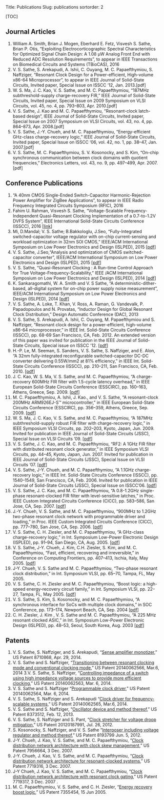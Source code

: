 Title: Publications
Slug: publications
sortorder: 2

[TOC]

## Journal Articles

1. William A. Smith, Brian J. Mogen, Eberhard E. Fetz, Visvesh S. Sathe, Brian P. Otis, “Exploiting Electrocorticographic Spectral Characteristics for Optimized Signal Chain Design: A 1.08 μW Analog Front End with Reduced ADC Resolution Requirements”, to appear in IEEE Transactions on Biomedical Circuits and Systems (TBioCAS), 2016
2. V. S. Sathe, S. Arekapudi, A. Ishii, C. Ouyang, M. C. Papaefthymiou, S. Naffziger, “Resonant Clock Design for a Power-efficient, High-volume x86-64 Microprocessor”, to appear in IEEE Journal of Solid-State Circuits, Invited paper, Special Issue on ISSCC ‘12, Jan. 2013.[pdf]
3. W. S. Ma, J. C. Kao, V. S. Sathe, and M. C. Papaefthymiou, “187MHz subthreshold-supply charge-recovery FIR,” IEEE Journal of Solid-State Circuits, Invited paper, Special Issue on 2009 Symposium on VLSI Circuits, vol. 45, no. 4, pp. 793–803, Apr. 2010.[pdf]
4. V. S. Sathe, J. Kao and M. C. Papaefthymiou, “Resonant-clock latch-based design”, IEEE Journal of Solid-State Circuits, Invited paper, Special Issue on 2007 Symposium on VLSI Circuits, vol. 43, no. 4, pp. 864–873, Apr. 2008.[pdf]
5. V. S. Sathe, J.-Y. Chueh, and M. C. Papaefthymiou, “Energy-efficient GHz-class charge-recovery logic,” IEEE Journal of Solid-State Circuits, Invited paper, Special Issue on ISSCC ‘06, vol. 42, no. 1, pp. 38–47, Jan. 2007.[pdf]
6. V. S. Sathe, M. C. Papaefthymiou, S. V. Kosonocky, and S. Kim, “On-chip synchronous communication between clock domains with quotient frequencies,” Electronics Letters, vol. 43, no. 9, pp. 497–499, Apr. 2007.[pdf]

## Conference Publications

1. “A 40nm CMOS Single-Ended Switch-Capacitor Harmonic-Rejection Power Amplifier for ZigBee Applications”, to appear in IEEE Radio Frequency Integrated Circuits Symposium (RFIC), 2016
2. Fahim U. Rahman, Visvesh S. Sathe, “Voltage-Scalable Frequency-Independent
Quasi-Resonant Clocking Implementation of a 0.7-to-1.2V DVFS System”, IEEE International Solid-State Circuits Conference (ISSCC), 2016
[[link](http://ieeexplore.ieee.org/xpl/articleDetails.jsp?arnumber=7418043&)]
3. Mi, D.Mandal; V. S. Sathe; B.Bakkologlu, J.Seo, “Fully-Integrated switched-capacitor voltage regulator with on-chip current-sensing and workload optimization in 32nm SOI CMOS,” IEEE/ACM International Symposium on Low Power Electronics and Design (ISLPED), 2015 
[[pdf](/documents/ISLPED_2015_full.pdf)]
4. V. S. Sathe, J.Seo,“Analysis and optimization of CMOS switched- capacitor converter”, IEEE/ACM International Symposium on Low Power Electronics and Design (ISLPED), 2015 
[[pdf](/documents/ISLPED_2015_ana.pdf)]
5. V. S. Sathe, “Quasi-Resonant Clocking : A Run-time Control Approach for True Voltage-Frequency-Scalability,” IEEE /ACM International Symposium on Low Power Electronics and Design (ISLPED), 2014 
[[pdf](/documents/quasi_resonant_clocking_a_runtime_control_aproach_for_true_voltage_frequency_scaling.pdf)]
6. K. Sankaragomathi, W. A. Smith and V. S Sathe, “A deterministic-dither-based, all-digital system for on-chip power supply noise measurement”, IEEE/ACM International Symposium on Low Power Electronics and Design (ISLPED), 2014 
[[pdf](/documents/a_deterministic_dither_based_all_digital_system_for_on_chip_power_supply_noise_measurement.pdf)]
7. V. S. Sathe, A. Loke, T. Khan, V. Ross, A. Raman, G. Vandevalk, P. Papadopoulos and N. Provatas, “Inductor Design for Global Resonant Clock Distribution,” Design Automatic Conference (DAC), 2013
8. V. S. Sathe, S. Arekapudi, A. Ishii, C. Ouyang, M. Papaefthymiou and S. Naffziger, “Resonant clock design for a power-efficient, high-volume x86-64 microprocessor,” in IEEE Int. Solid-State Circuits Conference (ISSCC), pp. 68-69 San Francisco, CA, Feb. 2012. An extended version of this paper was invited for publication in the IEEE Journal of Solid-State Circuits, Special issue on ISSCC ’12. 
[[pdf](/documents/resonant_clock_design_for_a_power_efficient_high_volume_x86-64_microprocessor.pdf)]
9. H.-P. Le, M. Seeman, S. Sanders, V. S. Sathe, S. Naffziger, and E. Alon, “A 32nm fully-integrated reconfigurable switched-capacitor DC-DC converter delivering 0.55W/mm2 at 81% efficiency,” in IEEE Int. Solid-State Circuits Conference (ISSCC), pp. 210–211, San Francisco, CA, Feb. 2010.
[[pdf](/documents/a_32nm_fully_integrated_reconfigurable_switched_capacitor_dc_dc_converter_delivering_0.55_at_81_efficiency.pdf)]
10. J. C. Kao, W. S. Ma, V. S. Sathe, and M. C. Papaefthymiou, “A charge-recovery 600MHz FIR filter with 1.5-cycle latency overhead,” in IEEE European Solid-State Circuits Conference (ESSCIRC), pp. 160–163, Athens, Greece, Sep. 2009.
[[pdf](/documents/energy_efficient_low_latency_600mhz_fir_with_high_overdrive_charge_recovery_logic.pdf)]
11. M. C. Papaefthymiou, A. Ishii, J. Kao., and V. S. Sathe, “A resonant-clock 200MHz ARM926EJ-S™ microcontroller,” in IEEE European Solid-State Circuits Conference (ESSCIRC), pp. 356–359, Athens, Greece, Sep. 2009.
[[pdf](/documents/a_resonant_clock_200mhz_arm_microcontroller.pdf)]
12. W. S. Ma, J. C. Kao, V. S. Sathe, and M. C. Papaefthymiou, “A 187MHz subthreshold-supply robust FIR filter with charge-recovery logic,” in IEEE Symposium VLSI Circuits, pp. 202–203, Kyoto, Japan, Jun. 2009. Invited for publication in IEEE Journal of Solid-State Circuits (JSSC), Special Issue on VLSI Circuits ’09.
[[pdf](/documents/187_mhz_subthreshold_supply_charge_recovery_fir.pdf)]
13. V. S. Sathe, J. C. Kao, and M. C. Papaefthymiou, “RF2: A 1GHz FIR filter with distributed resonant clock generator,” in IEEE Symposium VLSI Circuits, pp. 44–45, Kyoto, Japan, Jun. 2007. Invited for publication in IEEE Journal of Solid-State Circuits (JSSC), Special Issue on VLSI Circuits ’07.
[[pdf](/documents/rf2_a_1ghz_fir_filter_with_distributed_resonant_clock_generator.pdf)]
14. V. S. Sathe, J-Y. Chueh, and M. C. Papaefthymiou, “A 1.1GHz charge-recovery logic,” in IEEE Int. Solid-State Circuits Conference (ISSCC), pp. 1540–1549, San Francisco, CA, Feb. 2006. Invited for publication in IEEE Journal of Solid-State Circuits (JSSC), Special Issue on ISSCC’06. 
[[pdf](/documents/a_1.1GHz_charge_recovery_logic.pdf)]
15. V. S. Sathe, J. C. Kao, and M. C. Papaefthymiou, “A 0.8-1.2GHz single-phase resonant-clocked FIR filter with level-sensitive latches,” in Proc. IEEE Custom Integrated Circuits Conference (CICC), pp. 583–586, San Jose, CA, Sep. 2007.
[[pdf](/documents/a_0.8-1.2GHz_single_phase_resonant_clockeD_fir_filter_with_level_sensitive_latches.pdf)]
16. J.-Y. Chueh, V. S. Sathe, and M. C. Papaefthymiou, “900MHz to 1.2GHz two-phase resonant clock network with programmable driver and loading,” in Proc. IEEE Custom Integrated Circuits Conference (CICC), pp. 777–780, San Jose, CA, Sep. 2006.
[[pdf](/documents/900mhz_to_1.2ghz_two_phase_resonant_clock_network_with_programmable_driver_and_loading.pdf)]
17. V. S. Sathe, C. H. Ziesler, and M. C. Papaefthymiou, “A GHz-class charge-recovery logic,” in Int. Symposium Low-Power Electronic Design (ISPLED), pp. 91–94, San Diego, CA, Aug. 2005. 
[[pdf](/documents/energy_efficient_ghz_class_charge_recovery_logic.pdf)]
18. V. S. Sathe, J-Y. Chueh, J. Kim, C.H. Ziesler, S. Kim, and M. C. Papaefthymiou, “Fast, efficient, recovering and irreversible,” in Conference on Computing Frontiers, pp. 407–413, Ischia, Italy, May 2005.
[[pdf](/documents/fast_efficient_recovering_and_irreversible.pdf)]
19. J-Y. Chueh, V. S. Sathe and M. C. Papaefthymiou, “Two-phase resonant clock distribution,” in Int. Symposium VLSI, pp. 65–70, Tampa, FL, May 2005.
20. V. S. Sathe, C. H. Ziesler and M. C. Papaefthymiou, “Boost logic: a high-speed energy-recovery circuit family,” in Int. Symposium VLSI, pp. 22–27, Tampa, FL, May 2005.
[[pdf](/documents/boost_logic_a_high_speed_energy_recovery_circuit_family.pdf)]
21. V. S. Sathe, S. Kim, S. Kosonocky, and M. C. Papaefthymiou, “A synchronous interface for SoCs with multiple clock domains,” in SOC Conference, pp. 173–174, Newport Beach, CA, Sep. 2004 
[[pdf](/documents/a_synchronous_interface_for_socs_with_multiple_clock_domains.pdf)]
22. C. H. Ziesler, J. Kim , V. S. Sathe and M. C. Papaefthymiou, “A 225 MHz resonant clocked ASIC,” in Int. Symposium Low-Power Electronic Design (ISLPED), pp. 48–53, Seoul, South Korea, Aug. 2003 
[[pdf](/documents/a_225MHz_resonant_clocked_asic_chip.pdf)]

## Patents

1. V. S. Sathe, S. Naffziger, and S. Arekapudi, “[Sense amplifier monotizer](https://www.google.com/patents/US8710868),” US Patent 8710868, Apr. 29, 2014.
2. V. S. Sathe and S. Naffziger, “[Transitioning between resonant clocking mode and conventional clocking mode](https://www.google.com/patents/US20140062566),” US Patent 20140062566, Mar.6, 2014
3.V. S. Sathe, S. Naffziger, “[Controlling impedance of a switch using high impedance voltage sources to provide more efficient clocking](https://www.google.com/patents/US20140062563),” US Patent 20140062563, Mar. 6, 2014.
4. V. S. Sathe and S. Naffziger “[Programmable clock driver](https://www.google.com/patents/US20140062564),” US Patent 20140062564, Mar. 6, 2014.
5. V. S. Sathe, S. Naffziger and S. Arekapudi “[Clock driver for frequency-scalable systems](https://www.google.com/patents/US20140062565),” US Patent 20140062565, Mar.6, 2014.
6. V. S. Sathe and S. Naffziger, “[Oscillator device and method thereof](https://www.google.com/patents/US8373512),” US Patent 8373512, Feb. 12, 2013.
7. V. S. Sathe, S. Naffziger and S. Pant, “[Clock stretcher for voltage droop mitigation](https://www.google.com/patents/US20120187991),” US Patent 20120187991, Jul. 26, 2012.
8. S. Kosonocky, S. Naffziger, and V. S. Sathe “[Interposer including voltage regulator and method thereof](https://www.google.com/patents/US8193799),” US Patent 8193799 Jun. 5, 2012.
9. J-Y. Chueh, J. Kao, V. S. Sathe, and M. C. Papaefthymiou, “[Clock distribution network architecture with clock skew management](https://www.google.com/patents/US7956664),” US Patent 7956664, 3 Dec. 2007.
10. J-Y. Chueh, J. Kao, V. S. Sathe, and M. C. Papaefthymiou, “[Clock distribution network architecture for resonant-clocked systems](https://www.google.com/patents/US7719316),” US Patent 7719316, 3 Dec. 2007.
11. J-Y Chueh, J. Kao, V. S. Sathe, and M. C. Papaefthymiou, “[Clock distribution network architecture with resonant clock gating](https://www.google.com/patents/US7719317),” US Patent 7719317, 3 Dec. 2007 .
12. M. C. Papaefthymiou, V. S. Sathe, and C. H. Ziesler, “[Energy recovery boost logic](https://www.google.com/patents/US7355454),” US Patent 7355454, 15 Jun 2005.
